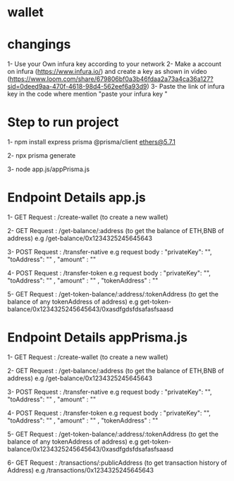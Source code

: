 # wallet

# changings
1- Use your Own infura key according to your network 
2- Make a account on infura (https://www.infura.io/) and create a key as shown in video (https://www.loom.com/share/679806bf0a3b46fdaa2a73a4ca36a127?sid=0deed9aa-470f-4618-98d4-562eef6a93d9)
3- Paste the link of infura key in the code where mention "paste your infura key "

# Step to run project
1- npm install express prisma @prisma/client ethers@5.7.1

2- npx prisma generate

3- node app.js/appPrisma.js


# Endpoint Details app.js
1- GET Request :  /create-wallet  (to create a new wallet)

2- GET Request :  /get-balance/:address  (to get the balance of ETH,BNB of address)
                  e.g /get-balance/0x1234325245645643

3- POST Request : /transfer-native
                  e.g request body : "privateKey": "", "toAddress": "" , "amount" : ""

4- POST Request : /transfer-token
                  e.g request body : "privateKey": "", "toAddress": "" , "amount" : "" , "tokenAddress" : ""

5- GET Request :  /get-token-balance/:address/:tokenAddress  (to get the balance of any tokenAddress of address)
                  e.g get-token-balance/0x1234325245645643/0xasdfgdsfdsafasfsaasd

                  
# Endpoint Details appPrisma.js 
1- GET Request :  /create-wallet  (to create a new wallet)

2- GET Request :  /get-balance/:address  (to get the balance of ETH,BNB of address)
                  e.g /get-balance/0x1234325245645643

3- POST Request : /transfer-native
                  e.g request body : "privateKey": "", "toAddress": "" , "amount" : ""

4- POST Request : /transfer-token
                  e.g request body : "privateKey": "", "toAddress": "" , "amount" : "" , "tokenAddress" : ""

5- GET Request :  /get-token-balance/:address/:tokenAddress  (to get the balance of any tokenAddress of address)
                  e.g get-token-balance/0x1234325245645643/0xasdfgdsfdsafasfsaasd

6- GET Request : /transactions/:publicAddress (to get transaction history of Address)
                 e.g /transactions/0x1234325245645643


